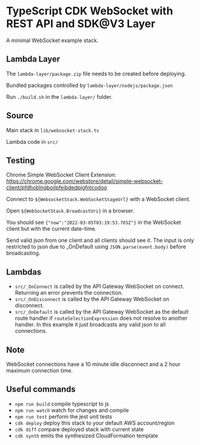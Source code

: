 # TypeScript CDK WebSocket with REST API and SDK@V3 Layer

A minimal WebSocket example stack.

## Lambda Layer

The `lambda-layer/package.zip` file needs to be created before deploying.

Bundled packages controlled by `lambda-layer/nodejs/package.json`

Run `./build.sh` in the `lambda-layer/` folder.

## Source

Main stack in `lib/websocket-stack.ts`

Lambda code in `src/`

## Testing

Chrome Simple WebSocket Client Extension: https://chrome.google.com/webstore/detail/simple-websocket-client/pfdhoblngboilpfeibdedpjgfnlcodoo

Connect to `${WebsocketStack.WebSocketStageUrl}` with a WebSocket client.

Open `${WebSocketStack.BroadcastUri}` in a browser.

You should see `{"now":"2022-03-05T03:19:53.765Z"}` in the WebSocket client but with the current date-time.

Send valid json from one client and all clients should see it.  The input is only restricted to json due to _OnDefault using `JSON.parse(event.body)` before broadcasting.

## Lambdas

* `src/_OnConnect` is called by the API Gateway WebSocket on connect.  Returning an error prevents the connection.
* `src/_OnDisconnect` is called by the API Gateway WebSocket on disconnect.
* `src/_OnDefault` is called by the API Gateway WebSocket as the default route handler if `routeSelectionExpression` does not resolve to another handler.  In this example it just broadcasts any valid json to all connections.

## Note

WebSocket connections have a 10 minute idle disconnect and a 2 hour maximum connection time.

## Useful commands

* `npm run build`   compile typescript to js
* `npm run watch`   watch for changes and compile
* `npm run test`    perform the jest unit tests
* `cdk deploy`      deploy this stack to your default AWS account/region
* `cdk diff`        compare deployed stack with current state
* `cdk synth`       emits the synthesized CloudFormation template
